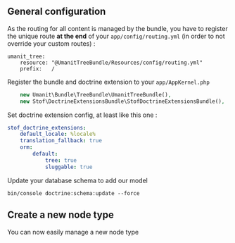 ## General configuration

As the routing for all content is managed by the bundle, you have to register the unique route **at the end** of your
`app/config/routing.yml` (in order to not override your custom routes) :

```
umanit_tree:
    resource: "@UmanitTreeBundle/Resources/config/routing.yml"
    prefix:   /
```

Register the bundle and doctrine extension to your `app/AppKernel.php`

```php           
    new Umanit\Bundle\TreeBundle\UmanitTreeBundle(),
    new Stof\DoctrineExtensionsBundle\StofDoctrineExtensionsBundle(),
```

Set doctrine extension config, at least like this one :
```yaml
stof_doctrine_extensions:
    default_locale: %locale%
    translation_fallback: true
    orm:
        default:
            tree: true
            sluggable: true
```

Update your database schema to add our model
```
bin/console doctrine:schema:update --force
```

## Create a new node type

You can now easily manage a new node type
